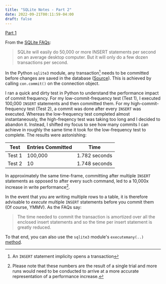 ```yaml
---
title: "SQLite Notes - Part 2"
date: 2022-09-21T00:11:59-04:00
draft: false
---
```


[Part 1](https://arshpunia.github.io/posts/sqlite_learnings/)

From the [SQLite FAQs](https://www.sqlite.org/faq.html#q19): 
> SQLite will easily do 50,000 or more INSERT statements per second on an average desktop computer. But it will only do a few dozen transactions per second.

In the Python `sqlite3` module, any transaction[^1] needs to be committed before changes are saved in the database ([Source](https://docs.python.org/3/library/sqlite3.html)). This is achieved by calling `con.commit()` on the connection object. 

I ran a quick and dirty test in Python to understand the performance impact of commit frequency. For my low-commit-frequency test (Test 1), I executed 100,000 `INSERT` statements and then committed them. For my high-commit-frequency test (Test 2), a commit was done after every `INSERT` was executed. Whereas the low-frequency test completed almost instantaneously, the high-freqency test was taking too long and I decided to abandon it. Instead, I shifted my focus to see how many commits I can achieve in roughly the same time it took for the low-frequency test to complete. The results were astonishing: 

| Test    | Entries Committed | Time
| ----------- | ----------- |-----------|
| Test 1      | 100,000       |1.782 seconds           |
| Test 2   | 10        |1.748 seconds           |

In approximately the same time-frame, committing after multiple `INSERT` statements as opposed to after every such command, led to a 10,000x increase in write performance[^2]. 

In the event that you are writing multiple rows to a table, it is therefore advisable to _execute_ multiple `INSERT` statements before you commit them (Of course, YMMV). As the FAQs say: 
> The time needed to commit the transaction is amortized over all the enclosed insert statements and so the time per insert statement is greatly reduced. 

To that end, you can also use the `sqlite3` module's `executemany(..)` [method](https://docs.python.org/3/library/sqlite3.html#sqlite3.Cursor.executemany). 



[^1]: An `INSERT` statement implicity opens a transaction
[^2]: Please note that these numbers are the result of a single trial and more runs would need to be conducted to arrive at a more accurate representation of a performance increase.  